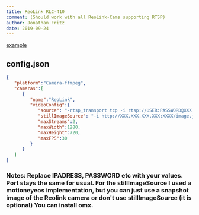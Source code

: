 ```yaml
---
title: ReoLink RLC-410
comment: (Should work with all ReoLink-Cams supporting RTSP)
author: Jonathan Fritz
date: 2019-09-24
---
```

[example](https://amzn.to/2mhS9mi)

## config.json

```json
{
   "platform":"Camera-ffmpeg",
   "cameras":[
      {
         "name":"ReoLink",
         "videoConfig":{
            "source": "-rtsp_transport tcp -i rtsp://USER:PASSWORD@XXX.XXX.XXX.XXX:XXX/h264Preview_01_main",
            "stillImageSource": "-i http://XXX.XXX.XXX.XXX:XXXX/image.jpeg",
            "maxStreams":2,
            "maxWidth":1280,
            "maxHeight":720,
            "maxFPS":30
         }
      }
   ]
}
```

### Notes: Replace IPADRESS, PASSWORD etc with your values. Port stays the same for usual. For the stillImageSource I used a motioneyeos implementation, but you can just use a snapshot image of the Reolink camera or don't use stillImageSource (it is optional) You can install omx.

